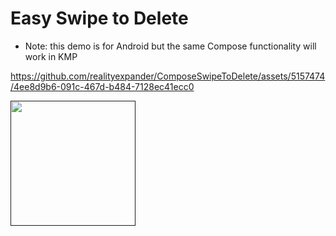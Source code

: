 # Easy Swipe to Delete
- Note: this demo is for Android but the same Compose functionality will work in KMP

https://github.com/realityexpander/ComposeSwipeToDelete/assets/5157474/4ee8d9b6-091c-467d-b484-7128ec41ecc0

[<img src="https://github.com/realityexpander/ComposeSwipeToDelete/assets/5157474/4f0eca43-259f-43c5-9c06-c946e6945ef6" width="200">]()
